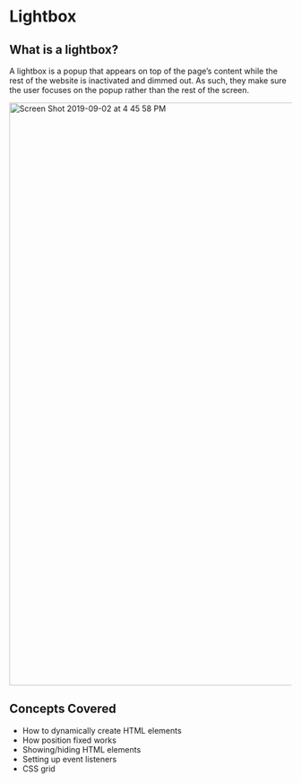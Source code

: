 # Lightbox

## What is a lightbox? 

A lightbox is a popup that appears on top of the page’s content while the rest of the website is inactivated and dimmed out. As such, they make sure the user focuses on the popup rather than the rest of the screen.

<img width="1041" alt="Screen Shot 2019-09-02 at 4 45 58 PM" src="https://user-images.githubusercontent.com/25810109/64135860-faa42180-cda1-11e9-8780-8a8fed8d250f.png">



## Concepts Covered
- How to dynamically create HTML elements
- How position fixed works
- Showing/hiding HTML elements
- Setting up event listeners
- CSS grid
